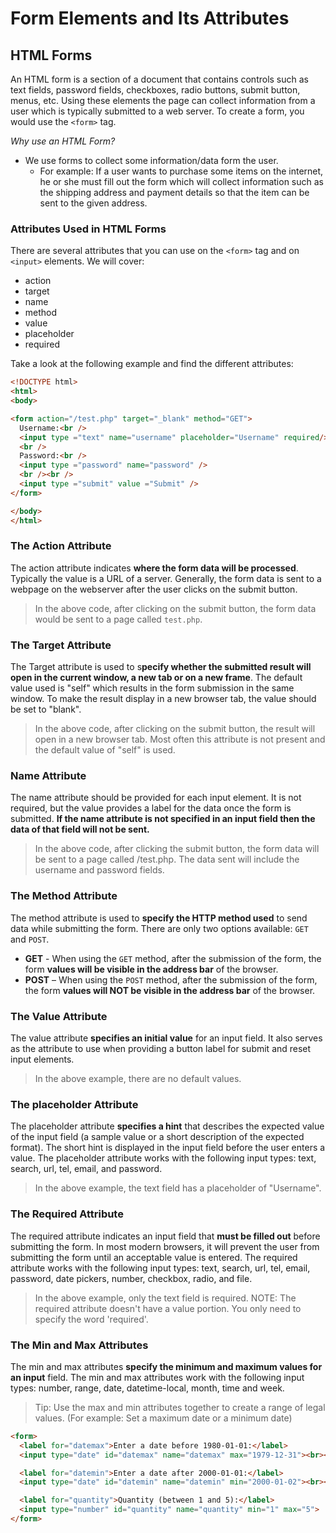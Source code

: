 # Form Elements and Its Attributes
## HTML Forms
An HTML form is a section of a document that contains controls such as text fields, password fields, checkboxes, radio buttons, submit button, menus, etc. Using these elements the page can collect information from a user which is typically submitted to a web server. To create a form, you would use the `<form>` tag.

*Why use an HTML Form?*
- We use forms to collect some information/data form the user.
    - For example: If a user wants to purchase some items on the internet, he or she must fill out the form which will collect information such as the shipping address and payment details so that the item can be sent to the given address.

### Attributes Used in HTML Forms
There are several attributes that you can use on the `<form>` tag and on `<input>` elements. We will cover:
- action
- target
- name
- method
- value
- placeholder
- required

Take a look at the following example and find the different attributes:

```html
<!DOCTYPE html>
<html>
<body>

<form action="/test.php" target="_blank" method="GET">
  Username:<br />
  <input type ="text" name="username" placeholder="Username" required/>
  <br />
  Password:<br />
  <input type ="password" name="password" />
  <br /><br />
  <input type ="submit" value ="Submit" />
</form>

</body>
</html>
```

### The Action Attribute
The action attribute indicates **where the form data will be processed**. Typically the value is a URL of a server. Generally, the form data is sent to a webpage on the webserver after the user clicks on the submit button.
>In the above code, after clicking on the submit button, the form data would be sent to a page called `test.php`.

### The Target Attribute
The Target attribute is used to s**pecify whether the submitted result will open in the current window, a new tab or on a new frame**. The default value used is "self" which results in the form submission in the same window. To make the result display in a new browser tab, the value should be set to "blank".
>In the above code, after clicking on the submit button, the result will open in a new browser tab. Most often this attribute is not present and the default value of "self" is used.

### Name Attribute
The name attribute should be provided for each input element. It is not required, but the value provides a label for the data once the form is submitted. **If the name attribute is not specified in an input field then the data of that field will not be sent.**
>In the above code, after clicking the submit button, the form data will be sent to a page called /test.php. The data sent will include the username and password fields.

### The Method Attribute
The method attribute is used to **specify the HTTP method used** to send data while submitting the form. There are only two options available: `GET` and `POST`.
- **GET** - When using the `GET` method, after the submission of the form, the form **values will be visible in the address bar** of the browser.
- **POST** – When using the `POST` method, after the submission of the form, the form **values will NOT be visible in the address bar** of the browser.

### The Value Attribute
The value attribute **specifies an initial value** for an input field. It also serves as the attribute to use when providing a button label for submit and reset input elements.
>In the above example, there are no default values.

### The placeholder Attribute
The placeholder attribute **specifies a hint** that describes the expected value of the input field (a sample value or a short description of the expected format). The short hint is displayed in the input field before the user enters a value. The placeholder attribute works with the following input types: text, search, url, tel, email, and password.
>In the above example, the text field has a placeholder of "Username".

###  The Required Attribute
The required attribute indicates an input field that **must be filled out** before submitting the form. In most modern browsers, it will prevent the user from submitting the form until an acceptable value is entered. The required attribute works with the following input types: text, search, url, tel, email, password, date pickers, number, checkbox, radio, and file.
>In the above example, only the text field is required.
>NOTE: The required attribute doesn't have a value portion. You only need to specify the word 'required'.

### The Min and Max Attributes
The min and max attributes **specify the minimum and maximum values for an input** field. The min and max attributes work with the following input types: number, range, date, datetime-local, month, time and week.
>Tip: Use the max and min attributes together to create a range of legal values. (For example: Set a maximum date or a minimum date)

```html
<form>
  <label for="datemax">Enter a date before 1980-01-01:</label>
  <input type="date" id="datemax" name="datemax" max="1979-12-31"><br><br>

  <label for="datemin">Enter a date after 2000-01-01:</label>
  <input type="date" id="datemin" name="datemin" min="2000-01-02"><br><br>

  <label for="quantity">Quantity (between 1 and 5):</label>
  <input type="number" id="quantity" name="quantity" min="1" max="5">
</form>
```